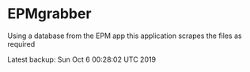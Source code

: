# EPMgrabber
Using a database from the EPM app this application scrapes the files as required


Latest backup: Sun Oct 6 00:28:02 UTC 2019
